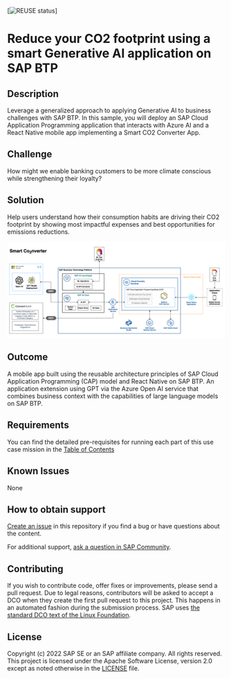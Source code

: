 [![REUSE status]()]

# Reduce your CO2 footprint using a smart Generative AI application on SAP BTP

## Description
Leverage a generalized approach to applying Generative AI to business challenges with SAP BTP. In this sample, you will deploy an SAP Cloud Application Programming application that interacts with Azure AI and a React Native mobile app implementing a Smart CO2 Converter App.

## Challenge
How might we enable banking customers to be more climate conscious while strengthening their loyalty?

## Solution
Help users understand how their consumption habits are driving their CO2 footprint by showing most impactful expenses and best opportunities for emissions reductions.

![architecture](documentation/03-application/assets/architecture.png)

## Outcome
A mobile app built using the reusable architecture principles of SAP Cloud Application Programming (CAP) model and React Native on SAP BTP. An application extension using GPT via the Azure Open AI service that combines business context with the capabilities of large language models on SAP BTP.

## Requirements
You can find the detailed pre-requisites for running each part of this use case mission in the [Table of Contents](documentation/DC_TOC.md)

## Known Issues
None

## How to obtain support
[Create an issue](https://github.com/SAP-samples/smart-co2nverter-ai/issues) in this repository if you find a bug or have questions about the content.
 
For additional support, [ask a question in SAP Community](https://answers.sap.com/questions/ask.html).

## Contributing
If you wish to contribute code, offer fixes or improvements, please send a pull request. Due to legal reasons, contributors will be asked to accept a DCO when they create the first pull request to this project. This happens in an automated fashion during the submission process. SAP uses [the standard DCO text of the Linux Foundation](https://developercertificate.org/).

## License
Copyright (c) 2022 SAP SE or an SAP affiliate company. All rights reserved. This project is licensed under the Apache Software License, version 2.0 except as noted otherwise in the [LICENSE](LICENSE) file.

